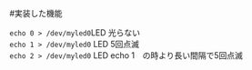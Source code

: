 #実装した機能

`echo 0 > /dev/myled0`LED 光らない  
`echo 1 > /dev/myled0` LED 5回点滅  
`echo 2 > /dev/myled0` LED echo 1　の時より長い間隔で5回点滅
